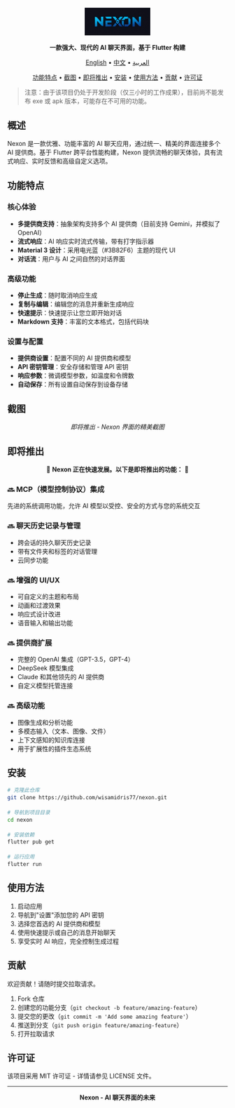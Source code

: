 <p align="center">
  <img src="assets/app_icon_logo.jpeg" alt="Nexon" width="150">
</p>

<p align="center">
  <b>一款强大、现代的 AI 聊天界面，基于 Flutter 构建</b>
</p>

<p align="center">
  <a href="README.md">English</a> •
  <a href="README.zh.md">中文</a> •
  <a href="README.ar.md">العربية</a>
</p>

<p align="center">
  <a href="#功能特点">功能特点</a> •
  <a href="#截图">截图</a> •
  <a href="#即将推出">即将推出</a> •
  <a href="#安装">安装</a> •
  <a href="#使用方法">使用方法</a> •
  <a href="#贡献">贡献</a> •
  <a href="#许可证">许可证</a>
</p>

> 注意：由于该项目仍处于开发阶段（仅三小时的工作成果），目前尚不能发布 exe 或 apk 版本，可能存在不可用的功能。

## 概述

Nexon 是一款优雅、功能丰富的 AI 聊天应用，通过统一、精美的界面连接多个 AI 提供商。基于 Flutter 跨平台性能构建，Nexon 提供流畅的聊天体验，具有流式响应、实时反馈和高级自定义选项。

## 功能特点

### 核心体验
- **多提供商支持**：抽象架构支持多个 AI 提供商（目前支持 Gemini，并模拟了 OpenAI）
- **流式响应**：AI 响应实时流式传输，带有打字指示器
- **Material 3 设计**：采用电光蓝（#3B82F6）主题的现代 UI
- **对话流**：用户与 AI 之间自然的对话界面

### 高级功能
- **停止生成**：随时取消响应生成
- **复制与编辑**：编辑您的消息并重新生成响应
- **快速提示**：快速提示让您立即开始对话
- **Markdown 支持**：丰富的文本格式，包括代码块

### 设置与配置
- **提供商设置**：配置不同的 AI 提供商和模型
- **API 密钥管理**：安全存储和管理 API 密钥
- **响应参数**：微调模型参数，如温度和令牌数
- **自动保存**：所有设置自动保存到设备存储

## 截图

<p align="center">
  <i>即将推出 - Nexon 界面的精美截图</i>
</p>

## 即将推出

<p align="center">🚀 <b>Nexon 正在快速发展。以下是即将推出的功能：</b> 🚀</p>

### 🔜 MCP（模型控制协议）集成
先进的系统调用功能，允许 AI 模型以受控、安全的方式与您的系统交互

### 🔜 聊天历史记录与管理
- 跨会话的持久聊天历史记录
- 带有文件夹和标签的对话管理
- 云同步功能

### 🔜 增强的 UI/UX
- 可自定义的主题和布局
- 动画和过渡效果
- 响应式设计改进
- 语音输入和输出功能

### 🔜 提供商扩展
- 完整的 OpenAI 集成（GPT-3.5，GPT-4）
- DeepSeek 模型集成
- Claude 和其他领先的 AI 提供商
- 自定义模型托管连接

### 🔜 高级功能
- 图像生成和分析功能
- 多模态输入（文本、图像、文件）
- 上下文感知的知识库连接
- 用于扩展性的插件生态系统

## 安装

```bash
# 克隆此仓库
git clone https://github.com/wisamidris77/nexon.git

# 导航到项目目录
cd nexon

# 安装依赖
flutter pub get

# 运行应用
flutter run
```

## 使用方法

1. 启动应用
2. 导航到"设置"添加您的 API 密钥
3. 选择您首选的 AI 提供商和模型
4. 使用快速提示或自己的消息开始聊天
5. 享受实时 AI 响应，完全控制生成过程

## 贡献

欢迎贡献！请随时提交拉取请求。

1. Fork 仓库
2. 创建您的功能分支（`git checkout -b feature/amazing-feature`）
3. 提交您的更改（`git commit -m 'Add some amazing feature'`）
4. 推送到分支（`git push origin feature/amazing-feature`）
5. 打开拉取请求

## 许可证

该项目采用 MIT 许可证 - 详情请参见 LICENSE 文件。

---

<p align="center">
  <b>Nexon - AI 聊天界面的未来</b>
</p> 